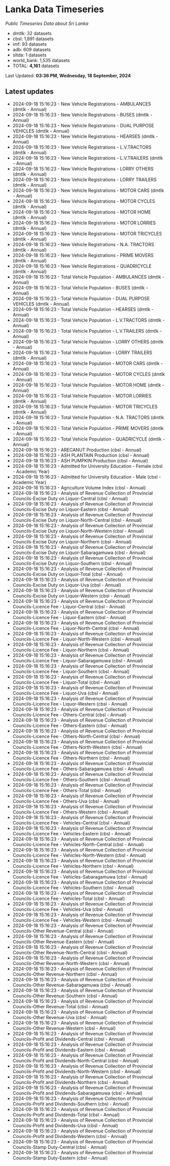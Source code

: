 # Lanka Data Timeseries
*Public Timeseries Data about Sri Lanka*

* dmtlk: 32 datasets
* cbsl: 1,891 datasets
* imf: 93 datasets
* adb: 609 datasets
* sltda: 1 datasets
* world_bank: 1,535 datasets
* TOTAL: **4,161** datasets

Last Updated: **03:36 PM, Wednesday, 18 September, 2024**

## Latest updates

* 2024-09-18 15:16:23 - New Vehicle Registrations - AMBULANCES (dmtlk - Annual)
* 2024-09-18 15:16:23 - New Vehicle Registrations - BUSES (dmtlk - Annual)
* 2024-09-18 15:16:23 - New Vehicle Registrations - DUAL PURPOSE VEHICLES (dmtlk - Annual)
* 2024-09-18 15:16:23 - New Vehicle Registrations - HEARSES (dmtlk - Annual)
* 2024-09-18 15:16:23 - New Vehicle Registrations - L.V.TRACTORS (dmtlk - Annual)
* 2024-09-18 15:16:23 - New Vehicle Registrations - L.V.TRAILERS (dmtlk - Annual)
* 2024-09-18 15:16:23 - New Vehicle Registrations - LORRY OTHERS (dmtlk - Annual)
* 2024-09-18 15:16:23 - New Vehicle Registrations - LORRY TRAILERS (dmtlk - Annual)
* 2024-09-18 15:16:23 - New Vehicle Registrations - MOTOR CARS (dmtlk - Annual)
* 2024-09-18 15:16:23 - New Vehicle Registrations - MOTOR CYCLES (dmtlk - Annual)
* 2024-09-18 15:16:23 - New Vehicle Registrations - MOTOR HOME (dmtlk - Annual)
* 2024-09-18 15:16:23 - New Vehicle Registrations - MOTOR LORRIES (dmtlk - Annual)
* 2024-09-18 15:16:23 - New Vehicle Registrations - MOTOR TRICYCLES (dmtlk - Annual)
* 2024-09-18 15:16:23 - New Vehicle Registrations - N.A. TRACTORS (dmtlk - Annual)
* 2024-09-18 15:16:23 - New Vehicle Registrations - PRIME MOVERS (dmtlk - Annual)
* 2024-09-18 15:16:23 - New Vehicle Registrations - QUADRICYCLE (dmtlk - Annual)
* 2024-09-18 15:16:23 - Total Vehicle Population - AMBULANCES (dmtlk - Annual)
* 2024-09-18 15:16:23 - Total Vehicle Population - BUSES (dmtlk - Annual)
* 2024-09-18 15:16:23 - Total Vehicle Population - DUAL PURPOSE VEHICLES (dmtlk - Annual)
* 2024-09-18 15:16:23 - Total Vehicle Population - HEARSES (dmtlk - Annual)
* 2024-09-18 15:16:23 - Total Vehicle Population - L.V.TRACTORS (dmtlk - Annual)
* 2024-09-18 15:16:23 - Total Vehicle Population - L.V.TRAILERS (dmtlk - Annual)
* 2024-09-18 15:16:23 - Total Vehicle Population - LORRY OTHERS (dmtlk - Annual)
* 2024-09-18 15:16:23 - Total Vehicle Population - LORRY TRAILERS (dmtlk - Annual)
* 2024-09-18 15:16:23 - Total Vehicle Population - MOTOR CARS (dmtlk - Annual)
* 2024-09-18 15:16:23 - Total Vehicle Population - MOTOR CYCLES (dmtlk - Annual)
* 2024-09-18 15:16:23 - Total Vehicle Population - MOTOR HOME (dmtlk - Annual)
* 2024-09-18 15:16:23 - Total Vehicle Population - MOTOR LORRIES (dmtlk - Annual)
* 2024-09-18 15:16:23 - Total Vehicle Population - MOTOR TRICYCLES (dmtlk - Annual)
* 2024-09-18 15:16:23 - Total Vehicle Population - N.A. TRACTORS (dmtlk - Annual)
* 2024-09-18 15:16:23 - Total Vehicle Population - PRIME MOVERS (dmtlk - Annual)
* 2024-09-18 15:16:23 - Total Vehicle Population - QUADRICYCLE (dmtlk - Annual)
* 2024-09-18 15:16:23 - ARECANUT Production (cbsl - Annual)
* 2024-09-18 15:16:23 - ASH PLANTAIN Production (cbsl - Annual)
* 2024-09-18 15:16:23 - ASH PUMPKIN Production (cbsl - Annual)
* 2024-09-18 15:16:23 - Admitted for University Education - Female (cbsl - Academic Year)
* 2024-09-18 15:16:23 - Admitted for University Education - Male (cbsl - Academic Year)
* 2024-09-18 15:16:23 - Agriculture Volume Index (cbsl - Annual)
* 2024-09-18 15:16:23 - Analysis of Revenue Collection of Provincial Councils-Excise Duty on Liquor-Central (cbsl - Annual)
* 2024-09-18 15:16:23 - Analysis of Revenue Collection of Provincial Councils-Excise Duty on Liquor-Eastern (cbsl - Annual)
* 2024-09-18 15:16:23 - Analysis of Revenue Collection of Provincial Councils-Excise Duty on Liquor-North-Central (cbsl - Annual)
* 2024-09-18 15:16:23 - Analysis of Revenue Collection of Provincial Councils-Excise Duty on Liquor-North-Western (cbsl - Annual)
* 2024-09-18 15:16:23 - Analysis of Revenue Collection of Provincial Councils-Excise Duty on Liquor-Northern (cbsl - Annual)
* 2024-09-18 15:16:23 - Analysis of Revenue Collection of Provincial Councils-Excise Duty on Liquor-Sabaragamuwa (cbsl - Annual)
* 2024-09-18 15:16:23 - Analysis of Revenue Collection of Provincial Councils-Excise Duty on Liquor-Southern (cbsl - Annual)
* 2024-09-18 15:16:23 - Analysis of Revenue Collection of Provincial Councils-Excise Duty on Liquor-Total (cbsl - Annual)
* 2024-09-18 15:16:23 - Analysis of Revenue Collection of Provincial Councils-Excise Duty on Liquor-Uva (cbsl - Annual)
* 2024-09-18 15:16:23 - Analysis of Revenue Collection of Provincial Councils-Excise Duty on Liquor-Western (cbsl - Annual)
* 2024-09-18 15:16:23 - Analysis of Revenue Collection of Provincial Councils-Licence Fee - Liquor-Central (cbsl - Annual)
* 2024-09-18 15:16:23 - Analysis of Revenue Collection of Provincial Councils-Licence Fee - Liquor-Eastern (cbsl - Annual)
* 2024-09-18 15:16:23 - Analysis of Revenue Collection of Provincial Councils-Licence Fee - Liquor-North-Central (cbsl - Annual)
* 2024-09-18 15:16:23 - Analysis of Revenue Collection of Provincial Councils-Licence Fee - Liquor-North-Western (cbsl - Annual)
* 2024-09-18 15:16:23 - Analysis of Revenue Collection of Provincial Councils-Licence Fee - Liquor-Northern (cbsl - Annual)
* 2024-09-18 15:16:23 - Analysis of Revenue Collection of Provincial Councils-Licence Fee - Liquor-Sabaragamuwa (cbsl - Annual)
* 2024-09-18 15:16:23 - Analysis of Revenue Collection of Provincial Councils-Licence Fee - Liquor-Southern (cbsl - Annual)
* 2024-09-18 15:16:23 - Analysis of Revenue Collection of Provincial Councils-Licence Fee - Liquor-Total (cbsl - Annual)
* 2024-09-18 15:16:23 - Analysis of Revenue Collection of Provincial Councils-Licence Fee - Liquor-Uva (cbsl - Annual)
* 2024-09-18 15:16:23 - Analysis of Revenue Collection of Provincial Councils-Licence Fee - Liquor-Western (cbsl - Annual)
* 2024-09-18 15:16:23 - Analysis of Revenue Collection of Provincial Councils-Licence Fee - Others-Central (cbsl - Annual)
* 2024-09-18 15:16:23 - Analysis of Revenue Collection of Provincial Councils-Licence Fee - Others-Eastern (cbsl - Annual)
* 2024-09-18 15:16:23 - Analysis of Revenue Collection of Provincial Councils-Licence Fee - Others-North-Central (cbsl - Annual)
* 2024-09-18 15:16:23 - Analysis of Revenue Collection of Provincial Councils-Licence Fee - Others-North-Western (cbsl - Annual)
* 2024-09-18 15:16:23 - Analysis of Revenue Collection of Provincial Councils-Licence Fee - Others-Northern (cbsl - Annual)
* 2024-09-18 15:16:23 - Analysis of Revenue Collection of Provincial Councils-Licence Fee - Others-Sabaragamuwa (cbsl - Annual)
* 2024-09-18 15:16:23 - Analysis of Revenue Collection of Provincial Councils-Licence Fee - Others-Southern (cbsl - Annual)
* 2024-09-18 15:16:23 - Analysis of Revenue Collection of Provincial Councils-Licence Fee - Others-Total (cbsl - Annual)
* 2024-09-18 15:16:23 - Analysis of Revenue Collection of Provincial Councils-Licence Fee - Others-Uva (cbsl - Annual)
* 2024-09-18 15:16:23 - Analysis of Revenue Collection of Provincial Councils-Licence Fee - Others-Western (cbsl - Annual)
* 2024-09-18 15:16:23 - Analysis of Revenue Collection of Provincial Councils-Licence Fee - Vehicles-Central (cbsl - Annual)
* 2024-09-18 15:16:23 - Analysis of Revenue Collection of Provincial Councils-Licence Fee - Vehicles-Eastern (cbsl - Annual)
* 2024-09-18 15:16:23 - Analysis of Revenue Collection of Provincial Councils-Licence Fee - Vehicles-North-Central (cbsl - Annual)
* 2024-09-18 15:16:23 - Analysis of Revenue Collection of Provincial Councils-Licence Fee - Vehicles-North-Western (cbsl - Annual)
* 2024-09-18 15:16:23 - Analysis of Revenue Collection of Provincial Councils-Licence Fee - Vehicles-Northern (cbsl - Annual)
* 2024-09-18 15:16:23 - Analysis of Revenue Collection of Provincial Councils-Licence Fee - Vehicles-Sabaragamuwa (cbsl - Annual)
* 2024-09-18 15:16:23 - Analysis of Revenue Collection of Provincial Councils-Licence Fee - Vehicles-Southern (cbsl - Annual)
* 2024-09-18 15:16:23 - Analysis of Revenue Collection of Provincial Councils-Licence Fee - Vehicles-Total (cbsl - Annual)
* 2024-09-18 15:16:23 - Analysis of Revenue Collection of Provincial Councils-Licence Fee - Vehicles-Uva (cbsl - Annual)
* 2024-09-18 15:16:23 - Analysis of Revenue Collection of Provincial Councils-Licence Fee - Vehicles-Western (cbsl - Annual)
* 2024-09-18 15:16:23 - Analysis of Revenue Collection of Provincial Councils-Other Revenue-Central (cbsl - Annual)
* 2024-09-18 15:16:23 - Analysis of Revenue Collection of Provincial Councils-Other Revenue-Eastern (cbsl - Annual)
* 2024-09-18 15:16:23 - Analysis of Revenue Collection of Provincial Councils-Other Revenue-North-Central (cbsl - Annual)
* 2024-09-18 15:16:23 - Analysis of Revenue Collection of Provincial Councils-Other Revenue-North-Western (cbsl - Annual)
* 2024-09-18 15:16:23 - Analysis of Revenue Collection of Provincial Councils-Other Revenue-Northern (cbsl - Annual)
* 2024-09-18 15:16:23 - Analysis of Revenue Collection of Provincial Councils-Other Revenue-Sabaragamuwa (cbsl - Annual)
* 2024-09-18 15:16:23 - Analysis of Revenue Collection of Provincial Councils-Other Revenue-Southern (cbsl - Annual)
* 2024-09-18 15:16:23 - Analysis of Revenue Collection of Provincial Councils-Other Revenue-Total (cbsl - Annual)
* 2024-09-18 15:16:23 - Analysis of Revenue Collection of Provincial Councils-Other Revenue-Uva (cbsl - Annual)
* 2024-09-18 15:16:23 - Analysis of Revenue Collection of Provincial Councils-Other Revenue-Western (cbsl - Annual)
* 2024-09-18 15:16:23 - Analysis of Revenue Collection of Provincial Councils-Profit and Dividends-Central (cbsl - Annual)
* 2024-09-18 15:16:23 - Analysis of Revenue Collection of Provincial Councils-Profit and Dividends-Eastern (cbsl - Annual)
* 2024-09-18 15:16:23 - Analysis of Revenue Collection of Provincial Councils-Profit and Dividends-North-Central (cbsl - Annual)
* 2024-09-18 15:16:23 - Analysis of Revenue Collection of Provincial Councils-Profit and Dividends-North-Western (cbsl - Annual)
* 2024-09-18 15:16:23 - Analysis of Revenue Collection of Provincial Councils-Profit and Dividends-Northern (cbsl - Annual)
* 2024-09-18 15:16:23 - Analysis of Revenue Collection of Provincial Councils-Profit and Dividends-Sabaragamuwa (cbsl - Annual)
* 2024-09-18 15:16:23 - Analysis of Revenue Collection of Provincial Councils-Profit and Dividends-Southern (cbsl - Annual)
* 2024-09-18 15:16:23 - Analysis of Revenue Collection of Provincial Councils-Profit and Dividends-Total (cbsl - Annual)
* 2024-09-18 15:16:23 - Analysis of Revenue Collection of Provincial Councils-Profit and Dividends-Uva (cbsl - Annual)
* 2024-09-18 15:16:23 - Analysis of Revenue Collection of Provincial Councils-Profit and Dividends-Western (cbsl - Annual)
* 2024-09-18 15:16:23 - Analysis of Revenue Collection of Provincial Councils-Stamp Duty-Central (cbsl - Annual)
* 2024-09-18 15:16:23 - Analysis of Revenue Collection of Provincial Councils-Stamp Duty-Eastern (cbsl - Annual)